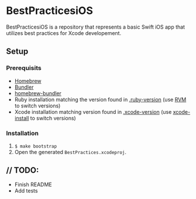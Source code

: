 # BestPracticesiOS

BestPracticesiOS is a repository that represents a basic Swift iOS app that utilizes best practices for Xcode developement.

## Setup

### Prerequisits

- [Homebrew](https://brew.sh)
- [Bundler](https://bundler.io)
- [homebrew-bundler](https://github.com/Homebrew/homebrew-bundle)
- Ruby installation matching the version found in [.ruby-version](.ruby-version) (use [RVM](https://rvm.io/rvm/basics) to switch versions)
- Xcode installation matching version found in [.xcode-version](.xcode-version) (use [xcode-install](https://github.com/KrauseFx/xcode-install) to switch versions)

### Installation

1. `$ make bootstrap`
2. Open the generated `BestPractices.xcodeproj`.

## // TODO:

- Finish README
- Add tests
